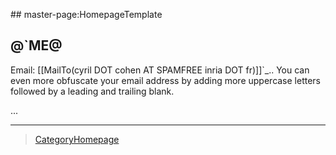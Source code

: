\#\# master-page:HomepageTemplate

@\`ME@
------

Email: \[\[MailTo(cyril DOT cohen AT SPAMFREE inria DOT fr)\]\]\`\_.. You can even more obfuscate your email address by adding more uppercase letters followed by a leading and trailing blank.

...

------------------------------------------------------------------------

> [CategoryHomepage](../CategoryHomepage)
